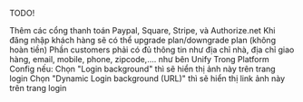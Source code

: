 TODO!
        
Thêm các cổng thanh toán Paypal, Square, Stripe, và Authorize.net
Khi đăng nhập khách hàng sẽ có thể upgrade plan/downgrade plan (không hoàn tiền)
Phần customers phải có đủ thông tin như địa chỉ nhà, địa chỉ giao hàng, email, mobile, phone, zipcode,.... như bên Unify
Trong Platform Config nếu:
Chọn "Login background" thì sẽ hiển thị ảnh này trên trang login
Chọn "Dynamic Login background (URL)" thì sẽ hiển thị link ảnh này trên trang login